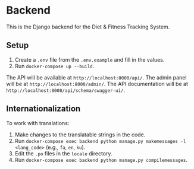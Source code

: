 # Backend

This is the Django backend for the Diet & Fitness Tracking System.

## Setup

1.  Create a `.env` file from the `.env.example` and fill in the values.
2.  Run `docker-compose up --build`.

The API will be available at `http://localhost:8000/api/`.
The admin panel will be at `http://localhost:8000/admin/`.
The API documentation will be at `http://localhost:8000/api/schema/swagger-ui/`.

## Internationalization

To work with translations:

1.  Make changes to the translatable strings in the code.
2.  Run `docker-compose exec backend python manage.py makemessages -l <lang_code>` (e.g., `fa`, `en`, `ku`).
3.  Edit the `.po` files in the `locale` directory.
4.  Run `docker-compose exec backend python manage.py compilemessages`.